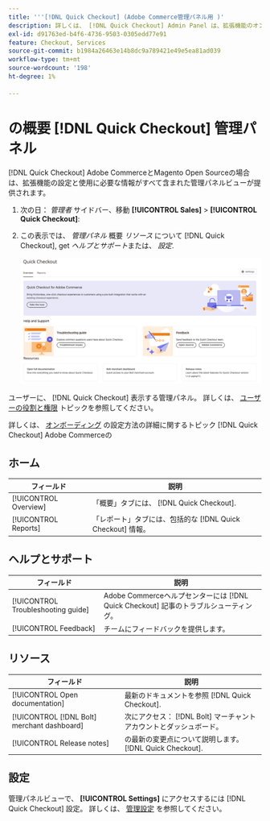 ```yaml
---
title: '''[!DNL Quick Checkout] (Adobe Commerce管理パネル用 )'
description: 詳しくは、 [!DNL Quick Checkout] Admin Panel は、拡張機能のオンボーディング、設定、視覚化を成功させる方法を支援します。
exl-id: d91763ed-b4f6-4736-9503-0305edd77e91
feature: Checkout, Services
source-git-commit: b1984a26463e14b8dc9a789421e49e5ea81ad039
workflow-type: tm+mt
source-wordcount: '198'
ht-degree: 1%

---
```


# の概要 [!DNL Quick Checkout] 管理パネル

[!DNL Quick Checkout] Adobe CommerceとMagento Open Sourceの場合は、拡張機能の設定と使用に必要な情報がすべて含まれた管理パネルビューが提供されます。

1. 次の日： _管理者_ サイドバー、移動 **[!UICONTROL Sales]** > **[!UICONTROL Quick Checkout]**:
1. この表示では、 _管理パネル_ 概要 _リソース_ について [!DNL Quick Checkout], get _ヘルプとサポート_&#x200B;または、 _設定_.

   ![メニューのクイックチェックアウト](assets/admin-panel-view.png)

ユーザーに、 [!DNL Quick Checkout] 表示する管理パネル。 詳しくは、 [ユーザーの役割と権限](../quick-checkout/user-roles-setup.md) トピックを参照してください。

詳しくは、 [オンボーディング](../quick-checkout/onboarding.md) の設定方法の詳細に関するトピック [!DNL Quick Checkout] Adobe Commerceの

## ホーム

| フィールド | 説明 |
|---|---|
| [!UICONTROL Overview] | 「概要」タブには、 [!DNL Quick Checkout]. |
| [!UICONTROL Reports] | 「レポート」タブには、包括的な [!DNL Quick Checkout] 情報。 |

## ヘルプとサポート

| フィールド | 説明 |
|---|---|
| [!UICONTROL Troubleshooting guide] | Adobe Commerceヘルプセンターには [!DNL Quick Checkout] 記事のトラブルシューティング。 |
| [!UICONTROL Feedback] | チームにフィードバックを提供します。 |

## リソース

| フィールド | 説明 |
|---|---|
| [!UICONTROL Open documentation] | 最新のドキュメントを参照 [!DNL Quick Checkout]. |
| [!UICONTROL [!DNL Bolt] merchant dashboard] | 次にアクセス： [!DNL Bolt] マーチャントアカウントとダッシュボード。 |
| [!UICONTROL Release notes] | の最新の変更点について説明します。 [!DNL Quick Checkout]. |

## 設定

管理パネルビューで、 **[!UICONTROL Settings]** にアクセスするには [!DNL Quick Checkout] 設定。 詳しくは、 [管理設定](onboarding.md#complete-admin-configuration) を参照してください。
